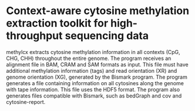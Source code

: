 # Context-aware cytosine methylation extraction toolkit for high-throughput sequencing data

methylcx extracts cytosine methylation information in all contexts (CpG, CHG, CHH) throughout the entire genome. The program receives an alignment file in BAM, CRAM and SAM formats as input. This file must have additional methylation information (tags) and read orientation (XR) and genome orientation (XG), generated by the Bismark program. The program generates a file containing information on all cytosines along the genome with tape information. This file uses the HDF5 format. The program also generates files compatible with Bismark, such as bedGraph and cov and cytosine-report.
